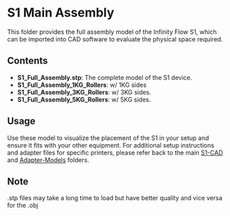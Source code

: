 # S1 Main Assembly

This folder provides the full assembly model of the Infinity Flow S1, which can be imported into CAD software to evaluate the physical space required.

## Contents

- **S1_Full_Assembly.stp**: The complete model of the S1 device. 
- **S1_Full_Assembly_1KG_Rollers**: w/ 1KG sides
- **S1_Full_Assembly_3KG_Rollers**: w/ 3KG sides.
- **S1_Full_Assembly_5KG_Rollers**: w/ 5KG sides.

## Usage

Use these model to visualize the placement of the S1 in your setup and ensure it fits with your other equipment. For additional setup instructions and adapter files for specific printers, please refer back to the main [S1-CAD](../) and [Adapter-Models](../Adapter-Models) folders.

## Note

.stp files may take a long time to load but have better quality and vice versa for the .obj


